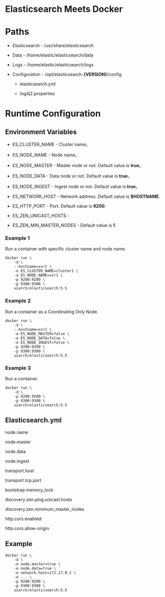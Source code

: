 Elasticsearch Meets Docker
===

# Paths
* Elasticsearch - /usr/share/elasticsearch

* Data - /home/elastic/elasticsearch/data

* Logs - /home/elastic/elasticsearch/logs

* Configuration - /opt/elasticsearch-__{VERSION}__/config

    * elasticsearch.yml

    * log4j2.properties

# Runtime Configuration

## Environment Variables
* ES_CLUSTER_NAME - Cluster name。

* ES_NODE_NAME - Node name。

* ES_NODE_MASTER - Master node or not. Default value is __true__。

* ES_NODE_DATA - Data node or not. Default value is __true__。

* ES_NODE_INGEST - Ingest node or not. Default value is __true__。

* ES_NETWORK_HOST - Network address. Default value is __$HOSTNAME__.

* ES_HTTP_PORT - Port. Default value is __9200__.

* ES_ZEN_UNICAST_HOSTS -

* ES_ZEN_MIN_MASTER_NODES - Default value is __1__.

### Example 1
Run a container with specific cluster name and node name.
```
docker run \
    -d \
    --hostname=svr1 \
    -e ES_CLUSTER_NAME=cluster1 \
    -e ES_NODE_NAME=svr1 \
    -p 9200:9200 \
    -p 9300:9300 \
    uiarch/elasticsearch:5.5
```
### Example 2
Run a container as a Coordinating Only Node.
```
docker run \
    -d \
    --hostname=svr1 \
    -e ES_NODE_MASTER=false \
    -e ES_NODE_DATA=false \
    -e ES_NODE_INGEST=false \
    -p 9200:9200 \
    -p 9300:9300 \
    uiarch/elasticsearch:5.5
```

### Example 3
 Run a container.
```
docker run \
    -d \
    -p 9200:9200 \
    -p 9300:9300 \
    uiarch/elasticsearch:5.5
```


## Elasticsearch.yml
node.name

node.master

node.data

node.ingest

transport.host

transport.tcp.port

bootstrap.memory_lock

discovery.zen.ping.unicast.hosts

discovery.zen.minimum_master_nodes

http.cors.enabled:

http.cors.allow-origin:

## Example
```
docker run \
    -d \
    -e node.master=true \
    -e node.data=true \
    -e network.host=172.17.0.2 \
    -e ... \
    -p 9200:9200 \
    -p 9300:9300 \
    uiarch/elasticsearch:5.5
```
